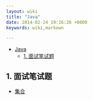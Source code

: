 ```yaml
---
layout: wiki
title: "Java"
date: 2014-02-24 19:16:26 +0800
keywords: wiki,markown

---
```


<div class="toc" markdown="1">

*   [Java](#toc1)
    *   [1. 面试笔试题](#toc_1.1)

</div><div class="neirong" markdown="1">


<h2 id="toc_1.1">1. 面试笔试题</h2>

*	[集合](./collection.html)